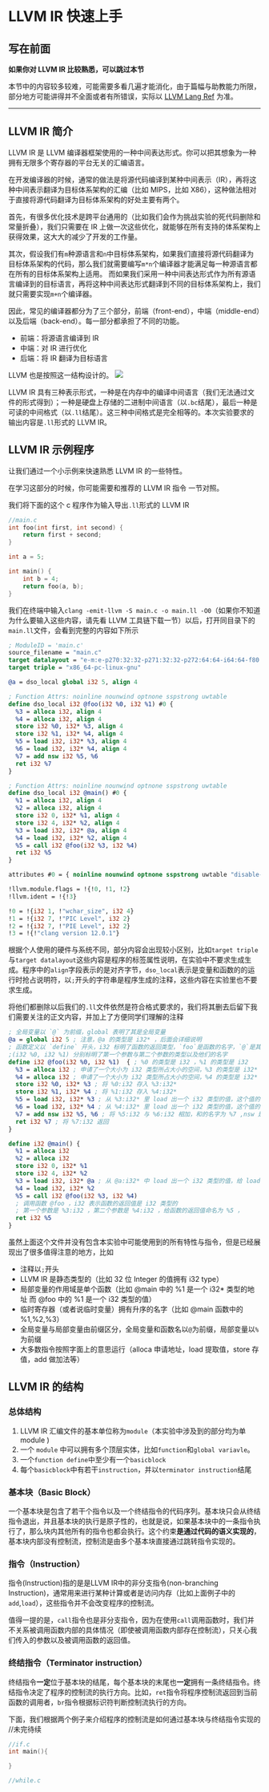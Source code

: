 # LLVM IR 快速上手
## 写在前面
**如果你对 LLVM IR 比较熟悉，可以跳过本节**

本节中的内容较多较难，可能需要多看几遍才能消化，由于篇幅与助教能力所限，部分地方可能讲得并不全面或者有所错误，实际以 [LLVM Lang Ref](https://llvm.org/docs/LangRef.html) 为准。

***

## LLVM IR 简介

LLVM IR 是 LLVM 编译器框架使用的一种中间表达形式。你可以把其想象为一种拥有无限多个寄存器的平台无关的汇编语言。

在开发编译器的时候，通常的做法是将源代码编译到某种中间表示（IR），再将这种中间表示翻译为目标体系架构的汇编（比如 MIPS，比如 X86），这种做法相对于直接将源代码翻译为目标体系架构的好处主要有两个。

首先，有很多优化技术是跨平台通用的（比如我们会作为挑战实验的死代码删除和常量折叠），我们只需要在 IR 上做一次这些优化，就能够在所有支持的体系架构上获得效果，这大大的减少了开发的工作量。

其次，假设我们有`m`种源语言和`n`中目标体系架构，如果我们直接将源代码翻译为目标体系架构的代码，那么我们就需要编写`m*n`个编译器才能满足每一种源语言都在所有的目标体系架构上适用。
而如果我们采用一种中间表达形式作为所有源语言编译到的目标语言，再将这种中间表达形式翻译到不同的目标体系架构上，我们就只需要实现`m+n`个编译器。

因此，常见的编译器都分为了三个部分，前端（front-end），中端（middle-end）以及后端（back-end）。每一部分都承担了不同的功能。

- 前端：将源语言编译到 IR
- 中端：对 IR 进行优化
- 后端：将 IR 翻译为目标语言

LLVM 也是按照这一结构设计的。
![](./../pic/llvm_compiler_pipeline.png)

LLVM IR 具有三种表示形式，一种是在内存中的编译中间语言（我们无法通过文件的形式得到）；一种是硬盘上存储的二进制中间语言（以`.bc`结尾），最后一种是可读的中间格式（以`.ll`结尾）。这三种中间格式是完全相等的。本次实验要求的输出内容是`.ll`形式的 LLVM IR。

## LLVM IR 示例程序
让我们通过一个小示例来快速熟悉 LLVM IR 的一些特性。

在学习这部分的时候，你可能需要和推荐的 LLVM IR 指令 一节对照。

我们将下面的这个 c 程序作为输入导出`.ll`形式的 LLVM IR
```c
//main.c
int foo(int first, int second) {
    return first + second;
}

int a = 5;

int main() {
    int b = 4;
    return foo(a, b);
}
```
我们在终端中输入`clang -emit-llvm -S main.c -o main.ll -O0`（如果你不知道为什么要输入这些内容，请先看 LLVM 工具链下载一节）以后，打开同目录下的`main.ll`文件，会看到完整的内容如下所示
```llvm
; ModuleID = 'main.c'
source_filename = "main.c"
target datalayout = "e-m:e-p270:32:32-p271:32:32-p272:64:64-i64:64-f80:128-n8:16:32:64-S128"
target triple = "x86_64-pc-linux-gnu"

@a = dso_local global i32 5, align 4

; Function Attrs: noinline nounwind optnone sspstrong uwtable
define dso_local i32 @foo(i32 %0, i32 %1) #0 {
  %3 = alloca i32, align 4
  %4 = alloca i32, align 4
  store i32 %0, i32* %3, align 4
  store i32 %1, i32* %4, align 4
  %5 = load i32, i32* %3, align 4
  %6 = load i32, i32* %4, align 4
  %7 = add nsw i32 %5, %6
  ret i32 %7
}

; Function Attrs: noinline nounwind optnone sspstrong uwtable
define dso_local i32 @main() #0 {
  %1 = alloca i32, align 4
  %2 = alloca i32, align 4
  store i32 0, i32* %1, align 4
  store i32 4, i32* %2, align 4
  %3 = load i32, i32* @a, align 4
  %4 = load i32, i32* %2, align 4
  %5 = call i32 @foo(i32 %3, i32 %4)
  ret i32 %5
}

attributes #0 = { noinline nounwind optnone sspstrong uwtable "disable-tail-calls"="false" "frame-pointer"="all" "less-precise-fpmad"="false" "min-legal-vector-width"="0" "no-infs-fp-math"="false" "no-jump-tables"="false" "no-nans-fp-math"="false" "no-signed-zeros-fp-math"="false" "no-trapping-math"="true" "stack-protector-buffer-size"="8" "target-cpu"="x86-64" "target-features"="+cx8,+fxsr,+mmx,+sse,+sse2,+x87" "tune-cpu"="generic" "unsafe-fp-math"="false" "use-soft-float"="false" }

!llvm.module.flags = !{!0, !1, !2}
!llvm.ident = !{!3}

!0 = !{i32 1, !"wchar_size", i32 4}
!1 = !{i32 7, !"PIC Level", i32 2}
!2 = !{i32 7, !"PIE Level", i32 2}
!3 = !{!"clang version 12.0.1"}
```
根据个人使用的硬件与系统不同，部分内容会出现较小区别，比如`target triple`与`target datalayout`这些内容是程序的标签属性说明，在实验中不要求生成生成。程序中的`align`字段表示的是对齐字节，`dso_local`表示是变量和函数的的运行时抢占说明符，以`;`开头的字符串是程序生成的注释，这些内容在实验里也不要求生成。

将他们都删除以后我们的`.ll`文件依然是符合格式要求的，我们将其删去后留下我们需要关注的正文内容，并加上了方便同学们理解的注释
```llvm
; 全局变量以 `@` 为前缀，global 表明了其是全局变量
@a = global i32 5 ; 注意，@a 的类型是 i32* ，后面会详细说明
; 函数定义以 `define` 开头，i32 标明了函数的返回类型，`foo`是函数的名字，`@`是其前缀
;(i32 %0, i32 %1) 分别标明了第一个参数与第二个参数的类型以及他们的名字
define i32 @foo(i32 %0, i32 %1)  { ; %0 的类型是 i32 ，%1 的类型是 i32
  %3 = alloca i32 ; 申请了一个大小为 i32 类型所占大小的空间，%3 的类型是 i32*
  %4 = alloca i32 ; 申请了一个大小为 i32 类型所占大小的空间，%4 的类型是 i32*
  store i32 %0, i32* %3 ; 将 %0:i32 存入 %3:i32*
  store i32 %1, i32* %4 ; 将 %1:i32 存入 %4:i32*
  %5 = load i32, i32* %3 ; 从 %3:i32* 里 load 出一个 i32 类型的值，这个值的名字为 %5
  %6 = load i32, i32* %4 ; 从 %4:i32* 里 load 出一个 i32 类型的值，这个值的名字为 %6
  %7 = add nsw i32 %5, %6 ; 将 %5:i32 与 %6:i32 相加，和的名字为 %7 ,nsw 是 "No Signed Wrap" 的缩写，标识了无符号值运算
  ret i32 %7 ; 将 %7:i32 返回
}

define i32 @main() {
  %1 = alloca i32 
  %2 = alloca i32 
  store i32 0, i32* %1
  store i32 4, i32* %2
  %3 = load i32, i32* @a ; 从 @a:i32* 中 load 出一个 i32 类型的值，给 load 出来这个值的名字命名为 %3
  %4 = load i32, i32* %2
  %5 = call i32 @foo(i32 %3, i32 %4) 
  ; 调用函数 @foo ，i32 表示函数的返回值是 i32 类型的 
  ; 第一个参数是 %3:i32 ，第二个参数是 %4:i32 ，给函数的返回值命名为 %5 ，
  ret i32 %5 
}
```
虽然上面这个文件并没有包含本实验中可能使用到的所有特性与指令，但是已经展现出了很多值得注意的地方，比如

- 注释以`;`开头
- LLVM IR 是静态类型的（比如 32 位 Integer 的值拥有 i32 type）
- 局部变量的作用域是单个函数（比如 @main 中的 %1 是一个 i32* 类型的地址 而 @foo 中的 %1 是一个 i32 类型的值）
- 临时寄存器（或者说临时变量）拥有升序的名字（比如 @main 函数中的 %1,%2,%3）
- 全局变量与局部变量由前缀区分，全局变量和函数名以`@`为前缀，局部变量以`%`为前缀
- 大多数指令按照字面上的意思运行（alloca 申请地址，load 提取值，store 存值，add 做加法等）

## LLVM IR 的结构
### 总体结构
1. LLVM IR 汇编文件的基本单位称为`module`（本实验中涉及到的部分均为单 module )
2. 一个 `module` 中可以拥有多个顶层实体，比如`function`和`global variavle`。
3. 一个`function define`中至少有一个`basicblock`
4. 每个`basicblock`中有若干`instruction`，并以`terminator instruction`结尾



### 基本块（Basic Block）
一个基本块是包含了若干个指令以及一个终结指令的代码序列。基本块只会从终结指令退出，并且基本块的执行是原子性的，也就是说，如果基本块中的一条指令执行了，那么块内其他所有的指令也都会执行。这个约束**是通过代码的语义实现的**，基本块内部没有控制流，控制流是由多个基本块直接通过跳转指令实现的。

### 指令（Instruction）
指令(Instruction)指的是是LLVM IR中的非分支指令(non-branching Instruction)，通常用来进行某种计算或者是访问内存（比如上面例子中的 `add`,`load`），这些指令并不会改变程序的控制流。

值得一提的是，`call`指令也是非分支指令，因为在使用`call`调用函数时，我们并不关系被调用函数内部的具体情况（即使被调用函数内部存在控制流），只关心我们传入的参数以及被调用函数的返回值。

### 终结指令（Terminator instruction）
终结指令**一定**位于基本块的结尾，每个基本块的末尾也**一定**拥有一条终结指令。终结指令决定了程序的控制流的执行方向。比如，`ret`指令将程序控制流返回到当前函数的调用者，`br`指令根据标识符判断控制流执行的方向。

下面，我们根据两个例子来介绍程序的控制流是如何通过基本块与终结指令实现的
//未完待续
```c
//if.c
int main(){

}
```

```c
//while.c
```